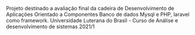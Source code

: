 Projeto destinado a avaliação final da cadeira de Desenvolvimento de Aplicações Orientado a Componentes
Banco de dados Mysql e PHP, laravel como framework.
Universidade Luterana do Brasil - Curso de Análise e desenvolvimento de sistemas 2021/1
